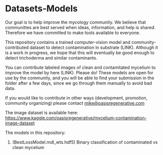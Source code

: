 # Datasets-Models
Our goal is to help improve the mycology community. We believe that communittes are best served when ideas, information, and help is shared. Therefore we have committed to make tools available to everyone. 

This repository contains a trained computer-vision model and community-contributed dataset to detect contamination in substrate (LINK). Although it is a work in progress, we hope that this will eventually be good enough to detect trichoderma and similar contaminants. 

You can contribute labeled images of clean and contamitated mycelium to improve the model by here (LINK). Please do! These models are open for use by the community, and you will be able to find your submission in the folder after a few days, since we go through them manually to avoid bad data.

If you would like to contribute in other ways (development, promotion, community organizing) please contact mike@oasisregenerative.com

The image dataset is available here: https://www.kaggle.com/oasisregenerative/mycelium-contamination-image-dataset

The models in this repository:
  1. (BestLossModel.mdl_wts.hdf5) Binary classification of contaminated vs clean mycelium
